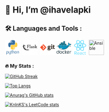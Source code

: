 # 👋 Hi, I’m @ihavelapki


## :hammer_and_wrench: Languages and Tools :

<div>
  <img src="https://github.com/devicons/devicon/blob/master/icons/python/python-original-wordmark.svg" title="Python" alt="Python" width="50" height="50"/>&nbsp;
  <img src="https://github.com/devicons/devicon/blob/master/icons/flask/flask-original-wordmark.svg" title="Flask" alt="Flask" width="50" height="50"/>&nbsp;
  <img src="https://github.com/devicons/devicon/blob/master/icons/git/git-original-wordmark.svg" title="Git" **alt="Git" width="50" height="50"/>
  <img src="https://github.com/devicons/devicon/blob/master/icons/docker/docker-original-wordmark.svg" title="Docker" **alt="Git" width="50" height="50"/>
  <img src="https://github.com/devicons/devicon/blob/master/icons/react/react-original-wordmark.svg" title="React" **alt="React" width="50" height="50"/>
  <img src="https://github.com/devicons/devicon/blob/master/icons/react/ansible-original-wordmark.svg" title="Ansible" **alt="Ansible" width="50" height="50"/>
</div>
<!---
- 
- 👀 I’m interested in ...
- 🌱 I’m currently learning ...
- 💞️ I’m looking to collaborate on ...
- 📫 How to reach me ...
ihavelapki/ihavelapki is a ✨ special ✨ repository because its `README.md` (this file) appears on your GitHub profile.
You can click the Preview link to take a look at your changes.
--->

### :fire: My Stats :

[![GitHub Streak](http://github-readme-streak-stats.herokuapp.com?user=ihavelapki&theme=dark&background=000000)](https://git.io/streak-stats)

[![Top Langs](https://github-readme-stats.vercel.app/api/top-langs/?username=ihavelapki&layout=compact&theme=vision-friendly-dark)](https://github.com/anuraghazra/github-readme-stats)

[![Anurag's GitHub stats](https://github-readme-stats.vercel.app/api?username=ihavelapki)](https://github.com/anuraghazra/github-readme-stats)

[![KnlnKS's LeetCode stats](https://leetcode-stats-six.vercel.app/api?username=Pereyro&theme=dark)](https://github.com/KnlnKS/leetcode-stats)
